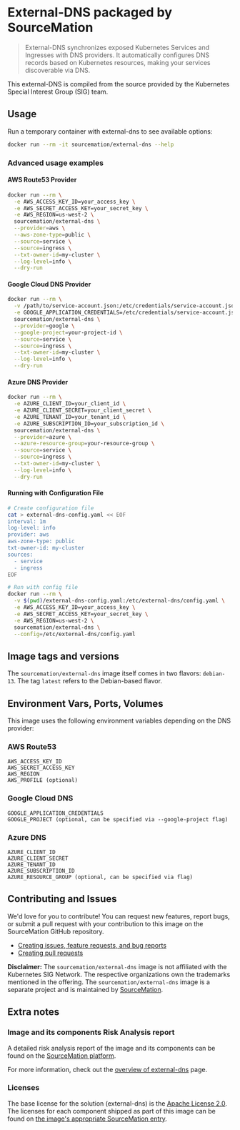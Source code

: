 # External-DNS packaged by SourceMation

> External-DNS synchronizes exposed Kubernetes Services and Ingresses with DNS providers. It automatically configures DNS records based on Kubernetes resources, making your services discoverable via DNS.

This external-DNS is compiled from the source provided by the Kubernetes Special Interest Group (SIG) team.

## Usage

Run a temporary container with external-dns to see available options:

```bash
docker run --rm -it sourcemation/external-dns --help
```

### Advanced usage examples

#### AWS Route53 Provider

```bash
docker run --rm \
  -e AWS_ACCESS_KEY_ID=your_access_key \
  -e AWS_SECRET_ACCESS_KEY=your_secret_key \
  -e AWS_REGION=us-west-2 \
  sourcemation/external-dns \
  --provider=aws \
  --aws-zone-type=public \
  --source=service \
  --source=ingress \
  --txt-owner-id=my-cluster \
  --log-level=info \
  --dry-run
```

#### Google Cloud DNS Provider

```bash
docker run --rm \
  -v /path/to/service-account.json:/etc/credentials/service-account.json \
  -e GOOGLE_APPLICATION_CREDENTIALS=/etc/credentials/service-account.json \
  sourcemation/external-dns \
  --provider=google \
  --google-project=your-project-id \
  --source=service \
  --source=ingress \
  --txt-owner-id=my-cluster \
  --log-level=info \
  --dry-run
```

#### Azure DNS Provider

```bash
docker run --rm \
  -e AZURE_CLIENT_ID=your_client_id \
  -e AZURE_CLIENT_SECRET=your_client_secret \
  -e AZURE_TENANT_ID=your_tenant_id \
  -e AZURE_SUBSCRIPTION_ID=your_subscription_id \
  sourcemation/external-dns \
  --provider=azure \
  --azure-resource-group=your-resource-group \
  --source=service \
  --source=ingress \
  --txt-owner-id=my-cluster \
  --log-level=info \
  --dry-run
```

#### Running with Configuration File

```bash
# Create configuration file
cat > external-dns-config.yaml << EOF
interval: 1m
log-level: info
provider: aws
aws-zone-type: public
txt-owner-id: my-cluster
sources:
  - service
  - ingress
EOF

# Run with config file
docker run --rm \
  -v $(pwd)/external-dns-config.yaml:/etc/external-dns/config.yaml \
  -e AWS_ACCESS_KEY_ID=your_access_key \
  -e AWS_SECRET_ACCESS_KEY=your_secret_key \
  -e AWS_REGION=us-west-2 \
  sourcemation/external-dns \
  --config=/etc/external-dns/config.yaml
```

## Image tags and versions

The `sourcemation/external-dns` image itself comes in two flavors: `debian-13`. The tag `latest` refers to the Debian-based flavor.

## Environment Vars, Ports, Volumes

This image uses the following environment variables depending on the DNS provider:

### AWS Route53
```
AWS_ACCESS_KEY_ID
AWS_SECRET_ACCESS_KEY
AWS_REGION
AWS_PROFILE (optional)
```

### Google Cloud DNS
```
GOOGLE_APPLICATION_CREDENTIALS
GOOGLE_PROJECT (optional, can be specified via --google-project flag)
```

### Azure DNS
```
AZURE_CLIENT_ID
AZURE_CLIENT_SECRET
AZURE_TENANT_ID
AZURE_SUBSCRIPTION_ID
AZURE_RESOURCE_GROUP (optional, can be specified via flag)
```

## Contributing and Issues

We'd love for you to contribute! You can request new features, report bugs, or
submit a pull request with your contribution to this image on the SourceMation
GitHub repository.

- [Creating issues, feature requests, and bug reports](https://github.com/SourceMation/images/issues/new/choose)
- [Creating pull requests](https://github.com/SourceMation/images/compare)

**Disclaimer:** The `sourcemation/external-dns` image is not affiliated with
the Kubernetes SIG Network. The respective organizations own the
trademarks mentioned in the offering. The
`sourcemation/external-dns` image is a separate project and is maintained by
[SourceMation](https://sourcemation.com).

## Extra notes

### Image and its components Risk Analysis report

A detailed risk analysis report of the image and its components can be
found on the [SourceMation
platform](https://sourcemation.com/catalog/external-dns).

For more information, check out the [overview of
external-dns](https://kubernetes-sigs.github.io/external-dns/) page.

### Licenses

The base license for the solution (external-dns) is the
[Apache License 2.0](https://github.com/kubernetes-sigs/external-dns/blob/master/LICENSE). The licenses for each component shipped as
part of this image can be found on [the image's appropriate SourceMation
entry](https://sourcemation.com/catalog/external-dns).